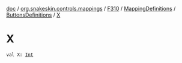 [doc](../../../../index.md) / [org.snakeskin.controls.mappings](../../../index.md) / [F310](../../index.md) / [MappingDefinitions](../index.md) / [ButtonsDefinitions](index.md) / [X](./-x.md)

# X

`val X: `[`Int`](https://kotlinlang.org/api/latest/jvm/stdlib/kotlin/-int/index.html)